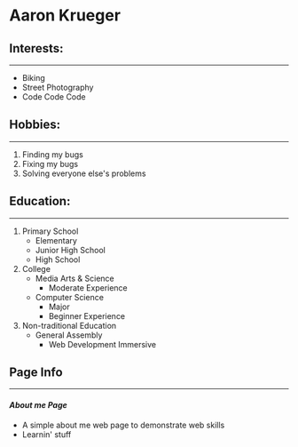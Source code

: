 # Aaron Krueger

## Interests:
---
  - Biking
  - Street Photography
  - Code Code Code

## Hobbies:
---
  1. Finding my bugs
  2. Fixing my bugs
  3. Solving everyone else's problems

## Education:
---
 1. Primary School
    - Elementary
    - Junior High School
    - High School
 2. College
    - Media Arts & Science
      * Moderate Experience
    - Computer Science
      * Major
      * Beginner Experience
 3. Non-traditional Education
    - General Assembly
      - Web Development Immersive

## Page Info
---
  #### *About me Page*


- A simple about me web page to demonstrate  web skills
- Learnin' stuff
